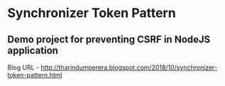 # Synchronizer Token Pattern
## Demo project for preventing CSRF in NodeJS application

Blog URL - http://tharindumperera.blogspot.com/2018/10/synchronizer-token-pattern.html
